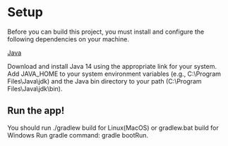 # Setup

Before you can build this project, you must install and configure the following dependencies on your machine.

[Java](https://adoptopenjdk.net/index.html?variant=openjdk11&jvmVariant=hotspot)

Download and install Java 14 using the appropriate link for your system. Add JAVA_HOME to your system environment variables (e.g., C:\Program Files\Java\jdk) and the Java bin directory to your path (C:\Program Files\Java\jdk\bin).

## Run the app!
You should run ./gradlew build for Linux(MacOS) or gradlew.bat build for Windows
Run gradle command: gradle bootRun.